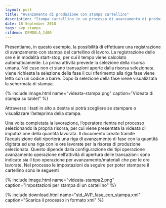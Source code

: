 ```yaml
---
layout: post
title: "Avanzamento di produzione con stampa cartellino"
description: "Stampa cartellino in un processo di avanzamento di produzione"
date: 18 September 2018
tags: avp stampa
rifdemo: DEMOGLA_1400
---
```


Presentiamo, in questo esempio, la possibilità di effettuare una registrazione di avanzamento con stampa 
del cartellino di lavoro. La registrazione delle ore è in modalità start-stop, per cui il tempo viene calcolato 
automaticamente. La prima attività prevede la selezione della risorsa umana.
Nel caso non ci siano transazioni aperte dalla risorsa selezionata, viene richiesta la selezione della fase il 
cui riferimento alla riga fase viene letto con un codice a barre.
Dopo la selezione della fase viene visualizzata la schermata di stampa.

{% include image.html name="videata-stampa.png" caption="Videata di stampa su tablet" %}

Attraverso i tasti in alto a destra si potrà scegliere se stampare o visualizzare l’anteprima della stampa.

Una volta completata la lavorazione, l’operatore rientra nel processo selezionando la propria risorsa, per cui viene 
presentata la videata di imputazione della quantità lavorata. Il documento creato tramite l’acquisizione dati riporterà una riga di 
avanzamento di fase con la quantità digitata ed una riga con le ore lavorate per la risorsa di produzione selezionata. 
Questo dipende dalla configurazione dei tipi operazione avanzamento operazione nell’attività di apertura delle transazioni: 
sono indicate sia il tipo operazione per avanzamento/materiali che per le ore lavorate.
Nel processo le impostazioni da seguire per poter stampare il cartellino sono le seguenti

{% include image.html name="videata-stampa2.png" caption="Impostazioni per stampa di un cartellino" %}


{% include download.html name="std_AVP_fase_con_stampa.xml" caption="Scarica il processo in formato xml" %}

